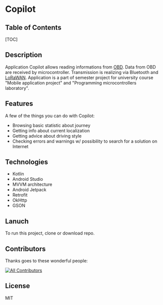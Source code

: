 Copilot
=======

## Table of Contents

[TOC]

## Description

Application Copilot allows reading informations from [OBD](https://en.wikipedia.org/wiki/On-board_diagnostics). Data from OBD are received by microcontroller. Transmission is realizing via Bluetooth and [LoRaWAN](https://en.wikipedia.org/wiki/LoRa#LoRaWAN). Application is a part of semester project for university course "Mobile application project" and "Programming microcontrollers laboratory".

## Features

A few of the things you can do with Copilot:
* Browsing basic statistic about journey
* Getting info about current localization
* Getting advice about driving style
* Checking errors and warnings w/ possibility to search for a solution on Internet

## Technologies

* Kotlin
* Android Studio
* MVVM architecture
* Android Jetpack
* Retrofit
* OkHttp
* GSON

## Lanuch

To run this project, clone or download repo.

## Contributors

Thanks goes to these wonderful people:
<!-- ALL-CONTRIBUTORS-LIST:START - Do not remove or modify this section -->
<!-- prettier-ignore-start -->
<!-- markdownlint-disable -->

<!-- markdownlint-restore -->
<!-- prettier-ignore-end -->

<!-- ALL-CONTRIBUTORS-LIST:END -->
[![All Contributors](https://img.shields.io/github/all-contributors/Copilot/copilot?color=ee8449&style=flat-square)](#contributors)

## License

MIT
